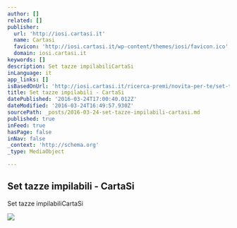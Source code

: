 ```yaml
---
author: []
related: []
publisher:
  url: 'http://iosi.cartasi.it'
  name: Cartasi
  favicon: 'http://iosi.cartasi.it/wp-content/themes/iosi/favicon.ico'
  domain: iosi.cartasi.it
keywords: []
description: Set tazze impilabiliCartaSi
inLanguage: it
app_links: []
isBasedOnUrl: 'http://iosi.cartasi.it/ricerca-premi/novita-per-te/set-tazze-impilabili/'
title: Set tazze impilabili - CartaSi
datePublished: '2016-03-24T17:00:40.012Z'
dateModified: '2016-03-24T16:49:57.930Z'
sourcePath: _posts/2016-03-24-set-tazze-impilabili-cartasi.md
published: true
inFeed: true
hasPage: false
inNav: false
_context: 'http://schema.org'
_type: MediaObject

---
```

<article style=""><h1>Set tazze impilabili - CartaSi</h1><p>Set tazze impilabiliCartaSi</p><img src="http://iosi.cartasi.it/wp-content/uploads/2016/03/MAR0019-467x350.jpg" /></article>